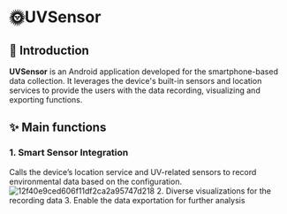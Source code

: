 # 🌞UVSensor
## 📖 Introduction
**UVSensor** is an Android application developed for the smartphone-based data collection. It leverages the device's built-in sensors and location services to provide the users with the data recording, visualizing and exporting functions.
## ✨ Main functions
### 1. Smart Sensor Integration 
 Calls the device’s location service and UV-related sensors to record environmental data based on the configuration.
![12f40e9ced606f11df2ca2a95747d218](https://github.com/user-attachments/assets/e97c049e-e8bc-47a3-8992-e2ac4eb70f24)
2. Diverse visualizations for the recording data
3. Enable the data exportation for further analysis
